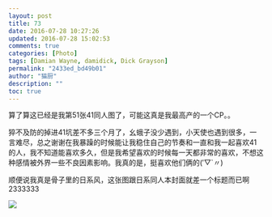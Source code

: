 ```yaml
---
layout: post
title: 73
date: 2016-07-28 10:27:26
updated: 2016-07-28 15:02:53
comments: true
categories: [Photo]
tags: [Damian Wayne, damidick, Dick Grayson]
permalink: "2433ed_bd49b01"
author: "猫厨"
description: ""
toc: true
---
```


<p>算了算这已经是我第51张41同人图了，可能这真是我最高产的一个CP。。</p> 
<p>猝不及防的掉进41坑差不多三个月了，幺蛾子没少遇到，小天使也遇到很多，一言难尽，总之谢谢在我暴躁的时候能让我稳住自己的节奏和一直和我一起喜欢41的人，我不知道能喜欢多久，但是我希望喜欢的时候每一天都非常的喜欢，不想这种感情被外界一些不良因素影响。我真的是，挺喜欢他们俩的(′▽`〃)&nbsp;</p> 
<p>顺便说我真是骨子里的日系风，这张图跟日系同人本封面就差一个标题而已啊2333333</p>

![](/img/img_cVZNdzJtQk9JV2VJK0NpOWdKZnJuV2o1YVFEd1dRcHFHRGVMdVZoeGFENjgweTZDNERTTnlBPT0.jpg)